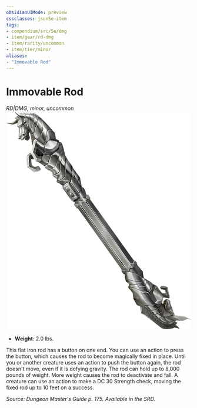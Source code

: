 ```yaml
---
obsidianUIMode: preview
cssclasses: json5e-item
tags:
- compendium/src/5e/dmg
- item/gear/rd-dmg
- item/rarity/uncommon
- item/tier/minor
aliases: 
- "Immovable Rod"
---
```

# Immovable Rod
*RD|DMG, minor, uncommon*  
![](https://raw.githubusercontent.com/5etools-mirror-2/5etools-img/main/items/DMG/Immovable%20Rod.webp#right)  

- **Weight**: 2.0 lbs.

This flat iron rod has a button on one end. You can use an action to press the button, which causes the rod to become magically fixed in place. Until you or another creature uses an action to push the button again, the rod doesn't move, even if it is defying gravity. The rod can hold up to 8,000 pounds of weight. More weight causes the rod to deactivate and fall. A creature can use an action to make a DC 30 Strength check, moving the fixed rod up to 10 feet on a success.

*Source: Dungeon Master's Guide p. 175. Available in the SRD.*